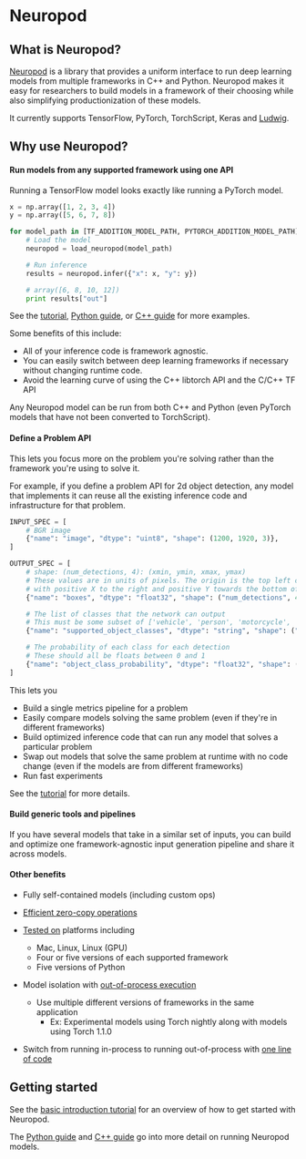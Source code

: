 # Neuropod

## What is Neuropod?

[Neuropod](https://github.com/uber/neuropod) is a library that provides a uniform interface to run deep learning models from multiple frameworks in C++ and Python. Neuropod makes it easy for researchers to build models in a framework of their choosing while also simplifying productionization of these models.

It currently supports TensorFlow, PyTorch, TorchScript, Keras and [Ludwig](http://ludwig.ai).

## Why use Neuropod?

#### Run models from any supported framework using one API

Running a TensorFlow model looks exactly like running a PyTorch model.

```py
x = np.array([1, 2, 3, 4])
y = np.array([5, 6, 7, 8])

for model_path in [TF_ADDITION_MODEL_PATH, PYTORCH_ADDITION_MODEL_PATH]:
    # Load the model
    neuropod = load_neuropod(model_path)

    # Run inference
    results = neuropod.infer({"x": x, "y": y})

    # array([6, 8, 10, 12])
    print results["out"]
```

See the [tutorial](https://neuropod.ai/tutorial/), [Python guide](https://neuropod.ai/pyguide/), or [C++ guide](https://neuropod.ai/cppguide/) for more examples.

Some benefits of this include:

- All of your inference code is framework agnostic.
- You can easily switch between deep learning frameworks if necessary without changing runtime code.
- Avoid the learning curve of using the C++ libtorch API and the C/C++ TF API

Any Neuropod model can be run from both C++ and Python (even PyTorch models that have not been converted to TorchScript).

#### Define a Problem API

This lets you focus more on the problem you're solving rather than the framework you're using to solve it.

For example, if you define a problem API for 2d object detection, any model that implements it can reuse all the existing inference code and infrastructure for that problem.

```py
INPUT_SPEC = [
    # BGR image
    {"name": "image", "dtype": "uint8", "shape": (1200, 1920, 3)},
]

OUTPUT_SPEC = [
    # shape: (num_detections, 4): (xmin, ymin, xmax, ymax)
    # These values are in units of pixels. The origin is the top left corner
    # with positive X to the right and positive Y towards the bottom of the image
    {"name": "boxes", "dtype": "float32", "shape": ("num_detections", 4)},

    # The list of classes that the network can output
    # This must be some subset of ['vehicle', 'person', 'motorcycle', 'bicycle']
    {"name": "supported_object_classes", "dtype": "string", "shape": ("num_classes",)},

    # The probability of each class for each detection
    # These should all be floats between 0 and 1
    {"name": "object_class_probability", "dtype": "float32", "shape": ("num_detections", "num_classes")},
]
```

This lets you

- Build a single metrics pipeline for a problem
- Easily compare models solving the same problem (even if they're in different frameworks)
- Build optimized inference code that can run any model that solves a particular problem
- Swap out models that solve the same problem at runtime with no code change (even if the models are from different frameworks)
- Run fast experiments

See the [tutorial](https://neuropod.ai/tutorial/) for more details.

#### Build generic tools and pipelines

If you have several models that take in a similar set of inputs, you can build and optimize one framework-agnostic input generation pipeline and share it across models.

#### Other benefits

- Fully self-contained models (including custom ops)
- [Efficient zero-copy operations](https://neuropod.ai/advanced/efficient_tensor_creation/)
- [Tested on](https://neuropod.ai/developing/#build-matrix) platforms including
    - Mac, Linux, Linux (GPU)
    - Four or five versions of each supported framework
    - Five versions of Python

- Model isolation with [out-of-process execution](https://neuropod.ai/advanced/ope/)
    - Use multiple different versions of frameworks in the same application
        - Ex: Experimental models using Torch nightly along with models using Torch 1.1.0
- Switch from running in-process to running out-of-process with [one line of code](https://neuropod.ai/advanced/ope/)

## Getting started

See the [basic introduction tutorial](https://neuropod.ai/tutorial/) for an overview of how to get started with Neuropod.

The [Python guide](https://neuropod.ai/pyguide/) and [C++ guide](https://neuropod.ai/cppguide/) go into more detail on running Neuropod models.
